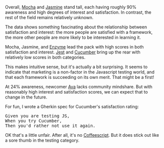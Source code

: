 Overall, [Mocha](https://mochajs.org/) and [Jasmine](http://jasmine.github.io/) stand tall, each having roughly 90% awareness
and high degrees of interest and satisfaction. In contrast, the rest of the
field remains relatively unknown.

The data shows something fascinating about the relationship between satisfaction
and interest: the more people are satisfied with a framework, the more other
people are more likely to be interested in learning it.

Mocha, Jasmine, and [Enzyme](http://airbnb.io/enzyme/) lead the pack with high scores in both satisfaction
and interest. [Jest](https://facebook.github.io/jest/) and [Cucumber](https://cucumber.io/docs/reference/javascript) bring up the rear with relatively low
scores in both categories.

This makes intuitive sense, but it's actually a bit surprising. It seems to
indicate that marketing is a non-factor in the Javascript testing world, and
that each framework is succeeding on its own merit. That might be a first!

At 24% awareness, newcomer [Ava](https://github.com/avajs/ava) lacks community mindshare. But with reasonably
high interest and satisfaction scores, we can expect that to change in the
future.

For fun, I wrote a Gherkin spec for Cucumber's satisfaction rating:

<pre>
Given you are testing JS,
When you try Cucumber,
Then you'd rather not use it again.
</pre>

OK that's a little unfair. After all, it's no [Coffeescript](/2016/flavors/). But
it does stick out like a sore thumb in the testing category.
